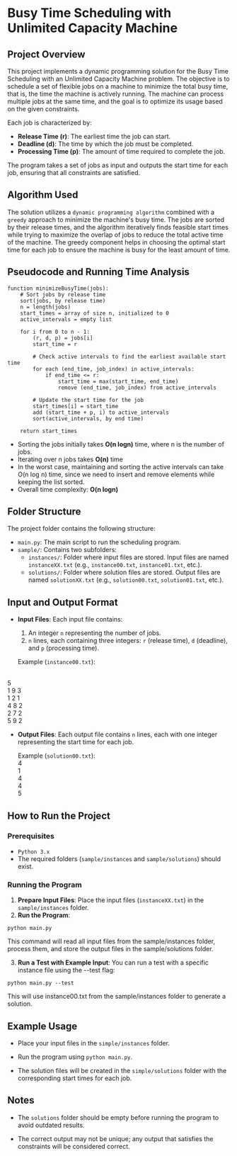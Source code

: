 # Busy Time Scheduling with Unlimited Capacity Machine

## Project Overview

This project implements a dynamic programming solution for the Busy Time Scheduling with an Unlimited Capacity Machine problem. The objective is to schedule a set of flexible jobs on a machine to minimize the total busy time, that is, the time the machine is actively running. The machine can process multiple jobs at the same time, and the goal is to optimize its usage based on the given constraints.

Each job is characterized by:

- **Release Time (r)**: The earliest time the job can start.
- **Deadline (d)**: The time by which the job must be completed.
- **Processing Time (p)**: The amount of time required to complete the job.

The program takes a set of jobs as input and outputs the start time for each job, ensuring that all constraints are satisfied.

## Algorithm Used

The solution utilizes a `dynamic programming algorithm` combined with a `greedy` approach to minimize the machine's busy time. The jobs are sorted by their release times, and the algorithm iteratively finds feasible start times while trying to maximize the overlap of jobs to reduce the total active time of the machine. The greedy component helps in choosing the optimal start time for each job to ensure the machine is busy for the least amount of time.

## Pseudocode and Running Time Analysis
```
function minimizeBusyTime(jobs):
    # Sort jobs by release time
    sort(jobs, by release time)
    n = length(jobs)
    start_times = array of size n, initialized to 0
    active_intervals = empty list

    for i from 0 to n - 1:
        (r, d, p) = jobs[i]
        start_time = r

        # Check active intervals to find the earliest available start time
        for each (end_time, job_index) in active_intervals:
            if end_time <= r:
                start_time = max(start_time, end_time)
                remove (end_time, job_index) from active_intervals

        # Update the start time for the job
        start_times[i] = start_time
        add (start_time + p, i) to active_intervals
        sort(active_intervals, by end time)

    return start_times

```
* Sorting the jobs initially takes **O(n logn)** time, where n is the number of jobs.
* Iterating over n jobs takes  **O(n)** time
* In the worst case, maintaining and sorting the active intervals can take O(n log n) time, since we need to insert and remove elements while keeping the list sorted.
* Overall time complexity: **O(n logn)**

## Folder Structure

The project folder contains the following structure:

- `main.py`: The main script to run the scheduling program.
- `sample/`: Contains two subfolders:
  - `instances/`: Folder where input files are stored. Input files are named `instanceXX.txt` (e.g., `instance00.txt`, `instance01.txt`, etc.).
  - `solutions/`: Folder where solution files are stored. Output files are named `solutionXX.txt` (e.g., `solution00.txt`, `solution01.txt`, etc.).

## Input and Output Format

- **Input Files**: Each input file contains:
  1. An integer `n` representing the number of jobs.
  2. `n` lines, each containing three integers: `r` (release time), `d` (deadline), and `p` (processing time).

  Example (`instance00.txt`):
<br>
5 
<br>
1 9 3<br> 
1 2 1<br>
4 8 2<br>
2 7 2<br>
5 9 2<br>


- **Output Files**: Each output file contains `n` lines, each with one integer representing the start time for each job.

    Example (`solution00.txt`):
<br>4<br> 1<br> 4<br> 4<br> 5


## How to Run the Project

### Prerequisites

- `Python 3.x`
- The required folders (`sample/instances` and `sample/solutions`) should exist.

### Running the Program

1. **Prepare Input Files**: Place the input files (`instanceXX.txt`) in the `sample/instances` folder.
2. **Run the Program**:
 ```
 python main.py
 ```

This command will read all input files from the sample/instances folder, process them, and store the output files in the sample/solutions folder.


3. **Run a Test with Example Input**:
 You can run a test with a specific instance file using the --test flag:
```
python main.py --test
```

This will use instance00.txt from the sample/instances folder to generate a solution.

## Example Usage

- Place your input files in the `simple/instances` folder.

- Run the program using `python main.py`.

- The solution files will be created in the `simple/solutions` folder with the corresponding start times for each job.

##  Notes

* The `solutions` folder should be empty before running the program to avoid outdated results.

* The correct output may not be unique; any output that satisfies the constraints will be considered correct.

